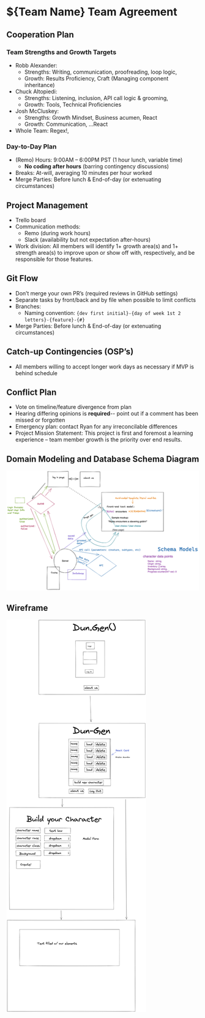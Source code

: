 # ${Team Name} Team Agreement

## Cooperation Plan

### Team Strengths and Growth Targets

* Robb Alexander:
	* Strengths: Writing, communication, proofreading, loop logic, 
	* Growth: Results Proficiency, Craft (Managing component inheritance)
* Chuck Altopiedi: 
	* Strengths: Listening, inclusion, API call logic & grooming,
	* Growth: Tools, Technical Proficiencies
* Josh McCluskey:
	* Strengths: Growth Mindset, Business acumen, React
	* Growth: Communication, ...React
* Whole Team: Regex!,

### Day-to-Day Plan

* (Remo) Hours: 9:00AM – 6:00PM PST (1 hour lunch, variable time)
	* **No coding after hours** (barring contingency discussions)
* Breaks: At-will, averaging 10 minutes per hour worked
* Merge Parties: Before lunch & End-of-day (or extenuating circumstances)

## Project Management

* Trello board
* Communication methods:
	* Remo (during work hours)
	* Slack (availability but not expectation after-hours)
* Work division: All members will identify 1+ growth area(s) and 1+ strength area(s) to improve upon or show off with, respectively, and be responsible for those features.

## Git Flow

* Don’t merge your own PR’s (required reviews in GitHub settings)
* Separate tasks by front/back and by file when possible to limit conflicts
* Branches:
	* Naming convention: `{dev first initial}-{day of week 1st 2 letters}-{feature}-{#}`
* Merge Parties: Before lunch & End-of-day (or extenuating circumstances)

## Catch-up Contingencies (OSP’s)

* All members willing to accept longer work days as necessary if MVP is behind schedule

## Conflict Plan

* Vote on timeline/feature divergence from plan
* Hearing differing opinions is **required**-- point out if a comment has been missed or forgotten
* Emergency plan: contact Ryan for any irreconcilable differences
* Project Mission Statement: This project is first and foremost a learning experience – team member growth is the priority over end results.

## Domain Modeling and Database Schema Diagram

![Domain Modeling and Schema Diagram](/img/dom-data-schema.png)

## Wireframe

![Wireframe Design](img/wireframe.png)
